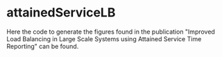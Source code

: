 # attainedServiceLB
Here the code to generate the figures found in the publication "Improved Load Balancing in Large Scale Systems using Attained Service Time Reporting" can be found.
